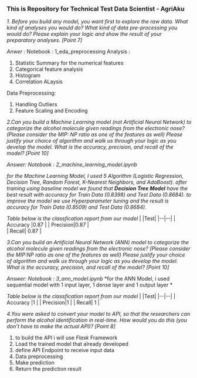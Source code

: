 ### This is Repository for Technical Test Data Scientist - AgriAku

*1. Before you build any model, you want first to explore the raw data. What kind of analyses you would do? What kind of data pre-processing you would do? Please explain your logic and show the result of your preparatory analyses. [Point 7]*

*Anwer :*
Notebook : 1_eda_preprocessing
Analysis :
1. Statistic Summary for the numerical features
2. Categorical feature analysis
3. Histogram
4. Correlation ALaysis

Data Preprocessing:
1. Handling Outliers
2. Feature Scaling and Encoding


*2.Can you build a Machine Learning model (not Artificial Neural Network) to categorize the alcohol molecule given readings from the electronic nose? (Please consider the MIP: NP ratio as one of the features as well) Please justify your choice of algorithm and walk us through your logic as you develop the model. What is the accuracy, precision, and recall of the model? [Point 10]*

*Answer:*
*Notebook : 2_machine_learning_model.ipynb*

*for the Machine Learning Model, I used 5 Algorithm (Logistic Regression, Decision Tree, Random Forest, K-Nearest Neighbors, and AdaBoost). after training using baseline model we found that **Decision Tree Model** have the best result with accuracy for Train Data (0.8398) and Test Data (0.8684). to improve the model we use Hyperparameter tuning and the result is accuracy for Train Data (0.8509) and Test Data (0.8684).*

*Table below is the classfication report from our model*
|  |Test|
|--|--|
| Accuracy |0.87  |
| Precision|0.87 |	
| Recall|  0.87 | 

*3.Can you build an Artificial Neural Network (ANN) model to categorize the alcohol molecule given readings from the electronic nose? (Please consider the MIP:NP ratio as one of the features as well) Please justify your choice of algorithm and walk us through your logic as you develop the model. What is the accuracy, precision, and recall of the model? [Point 10]*

*Answer:*
*Notebook : 3_ann_model.ipynb*
*for the ANN Model, i used sequential model with 1 input layer, 1 dense layer and 1 output layer *

*Table below is the classfication report from our model*
|  |Test|
|--|--|
| Accuracy |1 |
| Precision|1 |	
| Recall| 1 | 

*4.You were asked to convert your model to API, so that the researchers can perform the alcohol identification in real-time. How would you do this (you don’t have to make the actual API)? [Point 8]*

1. to build the API i will use *Flask* Framework
2. Load the trained model that already developed
3. define API Endpoint to receive input data
4. Data preprocessing
5. Make prediction
6. Return the prediction result